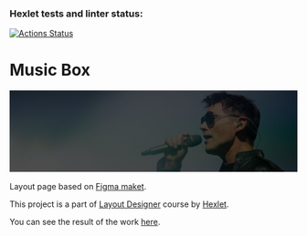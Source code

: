 ### Hexlet tests and linter status:
[![Actions Status](https://github.com/Auqpiro/layout-designer-project-56/actions/workflows/hexlet-check.yml/badge.svg)](https://github.com/Auqpiro/layout-designer-project-56/actions)

# Music Box

![header](https://raw.githubusercontent.com/Auqpiro/Music-Box/main/src/images/Morten%20Harket.png)

Layout page based on [Figma maket](https://www.figma.com/file/b6AjhwQsQeSeoIteenOTIp/Hexlet-LayoutDesigner-Project.-Music-Box).

This project is a part of [Layout Designer](https://ru.hexlet.io/professions/layout-designer) course by [Hexlet](https://ru.hexlet.io/).

You can see the result of the work [here](https://musicbox-landingpage.surge.sh/).
